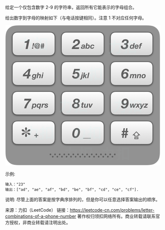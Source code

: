
给定一个仅包含数字 2-9 的字符串，返回所有它能表示的字母组合。

给出数字到字母的映射如下（与电话按键相同）。注意 1 不对应任何字母。

![](./17_telephone_keypad.png)

示例:
```
输入："23"
输出：["ad", "ae", "af", "bd", "be", "bf", "cd", "ce", "cf"].
```
说明:
尽管上面的答案是按字典序排列的，但是你可以任意选择答案输出的顺序。

来源：力扣（LeetCode）
链接：https://leetcode-cn.com/problems/letter-combinations-of-a-phone-number
著作权归领扣网络所有。商业转载请联系官方授权，非商业转载请注明出处。
